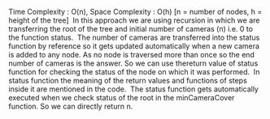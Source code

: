 Time Complexity : O(n), Space Complexity : O(h) [n = number of nodes, h = height of the tree]
​
In this approach we are using recursion in which we are transferring the root of the tree and initial number of cameras (n) i.e. 0 to the function status.
​
The number of cameras are transferred into the status function by reference so it gets updated automatically when a new camera is added to any node. As no node is traversed more than once so the end number of cameras is the answer. So we can use thereturn value of status function for checking the status of the node on which it was performed.
​
In status function the meaning of the return values and functions of steps inside it are mentioned in the code.
​
The status function gets automatically executed when we check status of the root in the minCameraCover function. So we can directly return n.